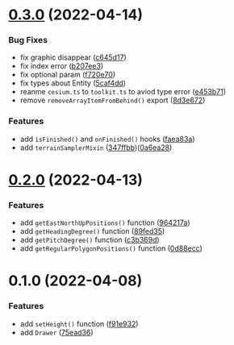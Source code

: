 # [0.3.0](https://github.com/Gu-Miao/cesium-toolkit/compare/v0.2.0...v0.3.0) (2022-04-14)


### Bug Fixes

* fix graphic disappear ([c645d17](https://github.com/Gu-Miao/cesium-toolkit/commit/c645d17bb481bb968de8ab44aaea562887430cbc))
* fix index error ([b207ee3](https://github.com/Gu-Miao/cesium-toolkit/commit/b207ee326dec421c0fb0ab42f553380f9a663b7a))
* fix optional param ([f720e70](https://github.com/Gu-Miao/cesium-toolkit/commit/f720e70d1eb587c71e49e2ca807d21b2a2c829f2))
* fix types about Entity ([5caf4dd](https://github.com/Gu-Miao/cesium-toolkit/commit/5caf4dda00dc5eac68bb6c86dd8903c1f35e30ed))
* reanme `cesium.ts` to `toolkit.ts` to aviod type error ([e453b71](https://github.com/Gu-Miao/cesium-toolkit/commit/e453b71664f1a352198bfc6df4185cd8e48f8abc))
* remove `removeArrayItemFromBehind()` export ([8d3e672](https://github.com/Gu-Miao/cesium-toolkit/commit/8d3e672ef816e429ddd112bb5d4f276d82cc4719))


### Features

* add `isFinished()` and `onFinished()` hooks ([faea83a](https://github.com/Gu-Miao/cesium-toolkit/commit/faea83a69e08e73097b2e66a5c310cbff47c49cf))
* add `terrainSamplerMixin` ([347ffbb](https://github.com/Gu-Miao/cesium-toolkit/commit/347ffbbda2bc92daf64fa03fc7665ccade699dc9))([0a6ea28](https://github.com/Gu-Miao/cesium-toolkit/commit/0a6ea282922bcc0353f79bbc8a02d354a422b210))



# [0.2.0](https://github.com/Gu-Miao/cesium-toolkit/compare/v0.1.0...v0.2.0) (2022-04-13)


### Features

* add `getEastNorthUpPositions()` function ([964217a](https://github.com/Gu-Miao/cesium-toolkit/commit/964217a3ce1193d65eac74f61acb7486991fc403))
* add `getHeadingDegree()` function ([89fed35](https://github.com/Gu-Miao/cesium-toolkit/commit/89fed35e72a80a58c3a87de38a2da4cf4c25d7fb))
* add `getPitchDegree()` function ([c3b369d](https://github.com/Gu-Miao/cesium-toolkit/commit/c3b369d0578254ba57d9867994f4466434a19718))
* add `getRegularPolygonPositions()` function ([0d88ecc](https://github.com/Gu-Miao/cesium-toolkit/commit/0d88ecca844b49214c0290334101184f830d9593))



# 0.1.0 (2022-04-08)


### Features

* add `setHeight()` function ([f91e932](https://github.com/Gu-Miao/cesium-toolkit/commit/f91e93211bf03339fd7cf2cbe21ae54c3af58d13))
* add `Drawer` ([75ead36](https://github.com/Gu-Miao/cesium-toolkit/commit/75ead36abef3d7282b162d49506ad9a80887075f))



